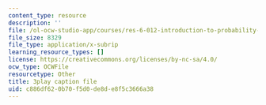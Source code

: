 ```yaml
---
content_type: resource
description: ''
file: /ol-ocw-studio-app/courses/res-6-012-introduction-to-probability-spring-2018/c886df620b70f5d0de8de8f5c3666a38_hDfZF64wic.srt
file_size: 8329
file_type: application/x-subrip
learning_resource_types: []
license: https://creativecommons.org/licenses/by-nc-sa/4.0/
ocw_type: OCWFile
resourcetype: Other
title: 3play caption file
uid: c886df62-0b70-f5d0-de8d-e8f5c3666a38
---
```

